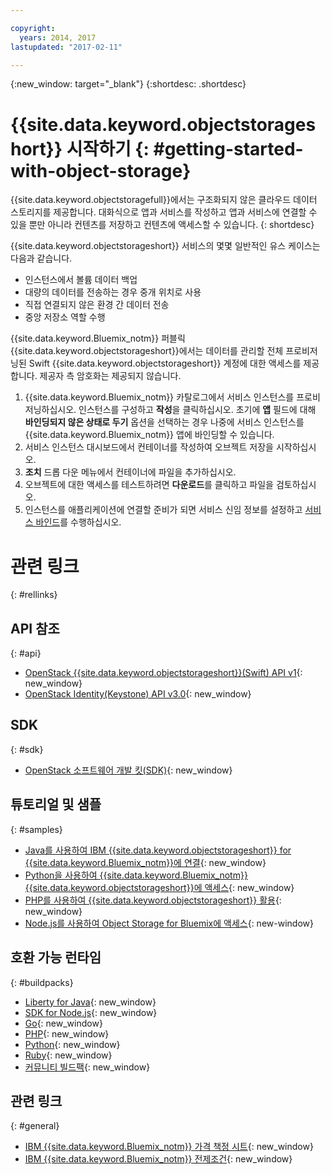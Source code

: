 ```yaml
---

copyright:
  years: 2014, 2017
lastupdated: "2017-02-11"

---
```

{:new_window: target="_blank"}
{:shortdesc: .shortdesc}



# {{site.data.keyword.objectstorageshort}} 시작하기 {: #getting-started-with-object-storage}


{{site.data.keyword.objectstoragefull}}에서는 구조화되지 않은 클라우드 데이터 스토리지를 제공합니다. 대화식으로 앱과 서비스를 작성하고 앱과 서비스에 연결할 수 있을 뿐만 아니라 컨텐츠를 저장하고 컨텐츠에 액세스할 수 있습니다.
{: shortdesc}

{{site.data.keyword.objectstorageshort}} 서비스의 몇몇 일반적인 유스 케이스는 다음과 같습니다. 

* 인스턴스에서 볼륨 데이터 백업
* 대량의 데이터를 전송하는 경우 중개 위치로 사용
* 직접 연결되지 않은 환경 간 데이터 전송
* 중앙 저장소 역할 수행


{{site.data.keyword.Bluemix_notm}} 퍼블릭 {{site.data.keyword.objectstorageshort}}에서는 데이터를 관리할 전체 프로비저닝된 Swift {{site.data.keyword.objectstorageshort}} 계정에 대한 액세스를 제공합니다. 제공자 측 암호화는 제공되지 않습니다. 


1.	{{site.data.keyword.Bluemix_notm}} 카탈로그에서 서비스 인스턴스를 프로비저닝하십시오. 인스턴스를 구성하고 **작성**을 클릭하십시오. 초기에 **앱** 필드에 대해 **바인딩되지 않은 상태로 두기** 옵션을 선택하는 경우 나중에 서비스 인스턴스를 {{site.data.keyword.Bluemix_notm}} 앱에 바인딩할 수 있습니다. 
2. 서비스 인스턴스 대시보드에서 컨테이너를 작성하여 오브젝트 저장을 시작하십시오. 
3. **조치** 드롭 다운 메뉴에서 컨테이너에 파일을 추가하십시오. 
4. 오브젝트에 대한 액세스를 테스트하려면 **다운로드**를 클릭하고 파일을 검토하십시오. 
5. 인스턴스를 애플리케이션에 연결할 준비가 되면 서비스 신임 정보를 설정하고 [서비스 바인드](/docs/services/reqnsi.html#add_service)를 수행하십시오. 



# 관련 링크 
{: #rellinks}

## API 참조 
{: #api}
* [OpenStack {{site.data.keyword.objectstorageshort}}(Swift) API v1](http://developer.openstack.org/api-ref-objectstorage-v1.html){: new_window}
* [OpenStack Identity(Keystone) API v3.0](http://developer.openstack.org/api-ref-identity-v3.html){: new_window}

## SDK 
{: #sdk}
* [OpenStack 소프트웨어 개발 킷(SDK)](https://wiki.openstack.org/wiki/SDKs){: new_window}

## 튜토리얼 및 샘플 
{: #samples}
* [Java를 사용하여 IBM {{site.data.keyword.objectstorageshort}} for {{site.data.keyword.Bluemix_notm}}에 연결](https://developer.ibm.com/recipes/tutorials/connecting-to-ibm-object-storage-for-bluemix-with-java/){: new_window}
* [Python을 사용하여 {{site.data.keyword.Bluemix_notm}} {{site.data.keyword.objectstorageshort}}에 액세스](https://developer.ibm.com/recipes/tutorials/use-python-to-access-your-bluemix-object-storage/){: new_window}
* [PHP를 사용하여 {{site.data.keyword.objectstorageshort}} 활용](https://developer.ibm.com/recipes/tutorials/use-php-to-leverage-object-storage-for-bluemix/){: new_window}
* [Node.js를 사용하여 Object Storage for Bluemix에 액세스](https://developer.ibm.com/recipes/tutorials/use-pkgcloud-to-access-ibm-object-storage-for-bluemix-with-node-js/){: new-window}

## 호환 가능 런타임 
{: #buildpacks}
* [Liberty for Java](https://www.ng.bluemix.net/docs/runtimes/liberty/index.html){: new_window}
* [SDK for Node.js](https://www.ng.bluemix.net/docs/runtimes/nodejs/index.html){: new_window}
* [Go](https://www.ng.bluemix.net/docs/runtimes/go/index.html){: new_window}
* [PHP](https://www.ng.bluemix.net/docs/runtimes/php/index.html){: new_window}
* [Python](https://www.ng.bluemix.net/docs/runtimes/python/index.html){: new_window}
* [Ruby](https://www.ng.bluemix.net/docs/runtimes/ruby/index.html){: new_window}
* [커뮤니티 빌드팩](https://www.ng.bluemix.net/docs/starters/byob.html){: new_window}


## 관련 링크 
{: #general}
* [IBM {{site.data.keyword.Bluemix_notm}} 가격 책정 시트](https://www.ng.bluemix.net/#/pricing){: new_window}
* [IBM {{site.data.keyword.Bluemix_notm}} 전제조건](https://developer.ibm.com/bluemix/support/#prereqs){: new_window}

